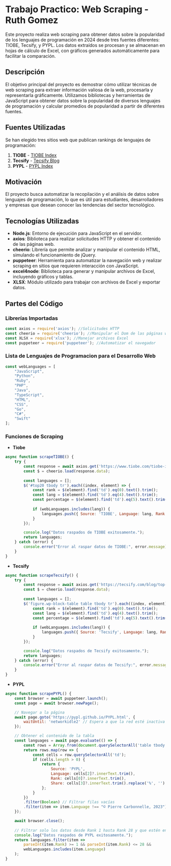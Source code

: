 # **Trabajo Practico: Web Scraping** - Ruth Gomez

Este proyecto realiza web scraping para obtener datos sobre la popularidad de los lenguajes de programación en 2024 desde tres fuentes diferentes: TIOBE, Tecsify, y PYPL. Los datos extraídos se procesan y se almacenan en hojas de cálculo de Excel, con gráficos generados automáticamente para facilitar la comparación.

## Descripción

El objetivo principal del proyecto es demostrar cómo utilizar técnicas de web scraping para extraer información valiosa de la web, procesarla y representarla gráficamente. Utilizamos bibliotecas y herramientas de JavaScript para obtener datos sobre la popularidad de diversos lenguajes de programación y calcular promedios de popularidad a partir de diferentes fuentes.

## **Fuentes Utilizadas**
Se han elegido tres sitios web que publican rankings de lenguajes de programación:

1. **TIOBE** - [TIOBE Index](https://www.tiobe.com/tiobe-index/)
2. **Tecsify** - [Tecsify Blog](https://tecsify.com/blog/top-lenguajes-2024/)
3. **PYPL** - [PYPL Index](https://pypl.github.io/PYPL.html)

## Motivación

El proyecto busca automatizar la recopilación y el análisis de datos sobre lenguajes de programación, lo que es útil para estudiantes, desarrolladores y empresas que desean conocer las tendencias del sector tecnológico.

## Tecnologías Utilizadas

- **Node.js**: Entorno de ejecución para JavaScript en el servidor.
- **axios**: Biblioteca para realizar solicitudes HTTP y obtener el contenido de las páginas web.
- **cheerio**: Librería que permite analizar y manipular el contenido HTML, simulando el funcionamiento de jQuery.
- **puppeteer**: Herramienta para automatizar la navegación web y realizar scraping en sitios que requieren interacción con JavaScript.
- **excel4node**: Biblioteca para generar y manipular archivos de Excel, incluyendo gráficos y tablas.
- **XLSX**: Módulo utilizado para trabajar con archivos de Excel y exportar datos.

## Partes del Código
### Librerías Importadas
```javascript
const axios = require('axios'); //Solicitudes HTTP
const cheerio = require('cheerio'); //Manipular el Dom de las páginas web
const XLSX = require('xlsx'); //Manejar archivos Excel
const puppeteer = require('puppeteer'); //Automatizar el navegador
```
### Lista de Lenguajes de Programacion para el Desarrollo Web
```javascript
const webLanguages = [
    "JavaScript",
    "Python",
    "Ruby",
    "PHP",
    "Java",
    "TypeScript",
    "HTML",
    "CSS",
    "Go",
    "C#",
    "Swift"
];
```
### Funciones de Scraping
- **Tiobe**
```javascript
async function scrapeTIOBE() {
    try {
        const response = await axios.get('https://www.tiobe.com/tiobe-index/');
        const $ = cheerio.load(response.data);
        
        const languages = [];
        $('#top20 tbody tr').each((index, element) => {
            const rank = $(element).find('td').eq(0).text().trim();
            const lang = $(element).find('td').eq(4).text().trim();
            const percentage = $(element).find('td').eq(5).text().trim().replace('%', '').replace(',', '.');
            
            if (webLanguages.includes(lang)) {
                languages.push({ Source: 'TIOBE', Language: lang, Rank: rank, Percentage: parseFloat(percentage) });
            }
        });

        console.log("Datos raspados de TIOBE exitosamente.");
        return languages;
    } catch (error) {
        console.error("Error al raspar datos de TIOBE:", error.message);
    }
}
```
- **Tecsify**
```javascript
async function scrapeTecsify() {
    try {
        const response = await axios.get('https://tecsify.com/blog/top-lenguajes-2024/');
        const $ = cheerio.load(response.data);
        
        const languages = [];
        $('figure.wp-block-table table tbody tr').each((index, element) => {
            const rank = $(element).find('td').eq(0).text().trim();
            const lang = $(element).find('td').eq(4).text().trim();
            const percentage = $(element).find('td').eq(5).text().trim();
            
            if (webLanguages.includes(lang)) {
                languages.push({ Source: 'Tecsify', Language: lang, Rank: rank, Percentage: parseFloat(percentage.replace(',', '.')) });
            }
        });

        console.log("Datos raspados de Tecsify exitosamente.");
        return languages;
    } catch (error) {
        console.error("Error al raspar datos de Tecsify:", error.message);
    }
}
```
- **PYPL**
```javascript
async function scrapePYPL() {
    const browser = await puppeteer.launch();
    const page = await browser.newPage();

    // Navegar a la página
    await page.goto('https://pypl.github.io/PYPL.html', {
        waitUntil: 'networkidle2' // Espera a que la red esté inactiva
    });

    // Obtener el contenido de la tabla
    const languages = await page.evaluate(() => {
        const rows = Array.from(document.querySelectorAll('table tbody tr'));
        return rows.map(row => {
            const cells = row.querySelectorAll('td');
            if (cells.length > 0) {
                return {
                    Source: 'PYPL',
                    Language: cells[2]?.innerText.trim(),
                    Rank: cells[0]?.innerText.trim(),
                    Share: cells[3]?.innerText.trim().replace('%', '').replace(',', '.')
                };
            }
        })
        .filter(Boolean) // Filtrar filas vacías
        .filter(item => item.Language !== "© Pierre Carbonnelle, 2023"); // Filtrar filas irrelevantes
    });

    await browser.close();
    
    // Filtrar solo los datos desde Rank 1 hasta Rank 28 y que estén en webLanguages
    console.log("Datos raspados de PYPL exitosamente.");
    return languages.filter(item => 
        parseInt(item.Rank) >= 1 && parseInt(item.Rank) <= 28 &&
        webLanguages.includes(item.Language)
    );
}
```

